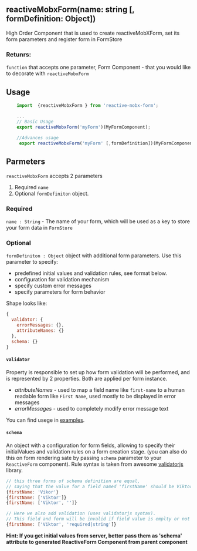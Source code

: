 ## reactiveMobxForm(name: string [, formDefinition: Object])

High Order Component that is used to create reactiveMobXForm, set its form parameters and register form in FormStore

### Retunrs: 

`function` that accepts one parameter, Form Component - that you would like to decorate with `reactiveMobxForm`

## Usage
```javascript
    import  {reactiveMobxForm } from 'reactive-mobx-form';

    ...
    // Basic Usage
    export reactiveMobxForm('myForm')(MyFormComponent);
    
    //Advances usage
     export reactiveMobxForm('myForm' [,formDefinition])(MyFormComponent);
```


## Parmeters

`reactiveMobxForm` accepts 2 parameters
1. Required `name`
2. Optional `formDefiniton` object.

### Required

`name : String` - The name of your form, which will be used as a key to store your form data in `FormStore`

### Optional

`formDefiniton : Object` object with additional form parameters. 
Use this parameter to specify: 
- predefined initial values and validation rules, see format below.
- configuration for validation mechanism
- specify custom error messages
- specify parameters for form behavior

Shape looks like:

```javascript
{
  validator: {
    errorMessages: {},
    attributeNames: {}
  },
  schema: {}
}
```

#### `validator`

Property is responsible to set up how form validation will be performed, and is represented by 2 properties. Both are applied per form instance.

- *attributeNames* - used to map a field name like `first-name` to a human readable form like `First Name`, used mostly to be displayed in error messages
- *errorMessages* - used to completely modify error message text

You can find usege in [examples](/reactive-mobx-form/#/examples).
#### `schema`

An object with a configuration for form fields, allowing to specify their initialValues and validation rules on a form creation stage. (you can also do this on form rendering sate by passing `schema` parameter to your `ReactiveForm` component). Rule syntax is taken from awesome [validatorjs](https://github.com/skaterdav85/validatorjs) library.

```javascript
// this three forms of schema definition are equal, 
// saying that the value for a field named 'firstName' should be Viktor
{firstName: 'Vikor'}
{firstName: ['Viktor']}
{firstName: ['Viktor', '']}

// Here we also add validation (uses validatorjs syntax). 
// This field and form will be invalid if field value is emplty or not string
{firstName: ['Viktor', 'required|string']}
```

**Hint: If you get initial values from server, better pass them as 'schema' attribute to generated ReactiveForm Component from parent component**
